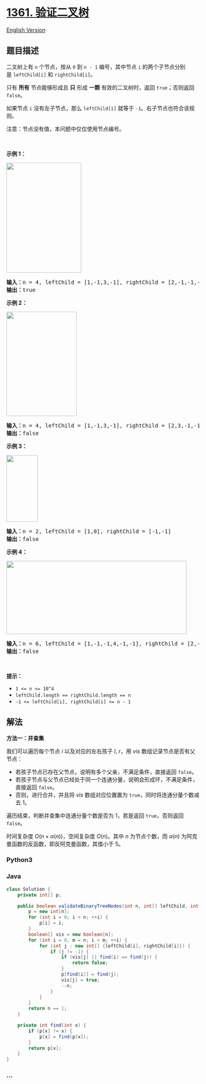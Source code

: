 # [1361. 验证二叉树](https://leetcode.cn/problems/validate-binary-tree-nodes)

[English Version](/solution/1300-1399/1361.Validate%20Binary%20Tree%20Nodes/README_EN.md)

## 题目描述

<!-- 这里写题目描述 -->

<p>二叉树上有 <code>n</code>&nbsp;个节点，按从&nbsp;<code>0</code>&nbsp;到 <code>n - 1</code>&nbsp;编号，其中节点&nbsp;<code>i</code>&nbsp;的两个子节点分别是&nbsp;<code>leftChild[i]</code>&nbsp;和&nbsp;<code>rightChild[i]</code>。</p>

<p>只有 <strong>所有</strong> 节点能够形成且 <strong>只</strong> 形成 <strong>一颗</strong>&nbsp;有效的二叉树时，返回&nbsp;<code>true</code>；否则返回 <code>false</code>。</p>

<p>如果节点&nbsp;<code>i</code>&nbsp;没有左子节点，那么&nbsp;<code>leftChild[i]</code>&nbsp;就等于&nbsp;<code>-1</code>。右子节点也符合该规则。</p>

<p>注意：节点没有值，本问题中仅仅使用节点编号。</p>

<p>&nbsp;</p>

<p><strong>示例 1：</strong></p>

<p><strong><img alt="" src="https://fastly.jsdelivr.net/gh/doocs/leetcode@main/solution/1300-1399/1361.Validate%20Binary%20Tree%20Nodes/images/1503_ex1.png" style="height: 287px; width: 195px;"></strong></p>

<pre><strong>输入：</strong>n = 4, leftChild = [1,-1,3,-1], rightChild = [2,-1,-1,-1]
<strong>输出：</strong>true
</pre>

<p><strong>示例 2：</strong></p>

<p><strong><img alt="" src="https://fastly.jsdelivr.net/gh/doocs/leetcode@main/solution/1300-1399/1361.Validate%20Binary%20Tree%20Nodes/images/1503_ex2.png" style="height: 272px; width: 183px;"></strong></p>

<pre><strong>输入：</strong>n = 4, leftChild = [1,-1,3,-1], rightChild = [2,3,-1,-1]
<strong>输出：</strong>false
</pre>

<p><strong>示例 3：</strong></p>

<p><strong><img alt="" src="https://fastly.jsdelivr.net/gh/doocs/leetcode@main/solution/1300-1399/1361.Validate%20Binary%20Tree%20Nodes/images/1503_ex3.png" style="height: 174px; width: 82px;"></strong></p>

<pre><strong>输入：</strong>n = 2, leftChild = [1,0], rightChild = [-1,-1]
<strong>输出：</strong>false
</pre>

<p><strong>示例 4：</strong></p>

<p><strong><img alt="" src="https://fastly.jsdelivr.net/gh/doocs/leetcode@main/solution/1300-1399/1361.Validate%20Binary%20Tree%20Nodes/images/1503_ex4.png" style="height: 191px; width: 470px;"></strong></p>

<pre><strong>输入：</strong>n = 6, leftChild = [1,-1,-1,4,-1,-1], rightChild = [2,-1,-1,5,-1,-1]
<strong>输出：</strong>false
</pre>

<p>&nbsp;</p>

<p><strong>提示：</strong></p>

<ul>
	<li><code>1 &lt;= n &lt;= 10^4</code></li>
	<li><code>leftChild.length == rightChild.length == n</code></li>
	<li><code>-1 &lt;= leftChild[i], rightChild[i] &lt;= n - 1</code></li>
</ul>

## 解法

<!-- 这里可写通用的实现逻辑 -->

**方法一：并查集**

我们可以遍历每个节点 $i$ 以及对应的左右孩子 $l$, $r$，用 $vis$ 数组记录节点是否有父节点：

-   若孩子节点已存在父节点，说明有多个父亲，不满足条件，直接返回 `false`。
-   若孩子节点与父节点已经处于同一个连通分量，说明会形成环，不满足条件，直接返回 `false`。
-   否则，进行合并，并且将 $vis$ 数组对应位置置为 `true`，同时将连通分量个数减去 $1$。

遍历结束，判断并查集中连通分量个数是否为 $1$，若是返回 `true`，否则返回 `false`。

时间复杂度 $O(n \times \alpha(n))$，空间复杂度 $O(n)$。其中 $n$ 为节点个数，而 $\alpha(n)$ 为阿克曼函数的反函数，即反阿克曼函数，其值小于 $5$。

<!-- tabs:start -->

### **Python3**

<!-- 这里可写当前语言的特殊实现逻辑 -->



### **Java**

<!-- 这里可写当前语言的特殊实现逻辑 -->

```java
class Solution {
    private int[] p;

    public boolean validateBinaryTreeNodes(int n, int[] leftChild, int[] rightChild) {
        p = new int[n];
        for (int i = 0; i < n; ++i) {
            p[i] = i;
        }
        boolean[] vis = new boolean[n];
        for (int i = 0, m = n; i < m; ++i) {
            for (int j : new int[] {leftChild[i], rightChild[i]}) {
                if (j != -1) {
                    if (vis[j] || find(i) == find(j)) {
                        return false;
                    }
                    p[find(i)] = find(j);
                    vis[j] = true;
                    --n;
                }
            }
        }
        return n == 1;
    }

    private int find(int x) {
        if (p[x] != x) {
            p[x] = find(p[x]);
        }
        return p[x];
    }
}
```









### **...**

```

```


